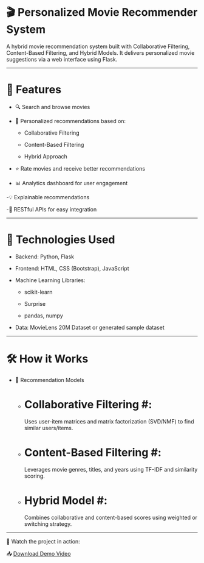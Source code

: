 # 🎬 Personalized Movie Recommender System

A hybrid movie recommendation system built with Collaborative Filtering, Content-Based Filtering, and Hybrid Models. It delivers personalized movie suggestions via a web interface using Flask.

---

# 📌 Features

- 🔍 Search and browse movies

- 👤 Personalized recommendations based on:

    - Collaborative Filtering

    - Content-Based Filtering
    
    - Hybrid Approach

- ⭐ Rate movies and receive better recommendations

- 📊 Analytics dashboard for user engagement

-💡 Explainable recommendations

-📱 RESTful APIs for easy integration

---

# 🧰 Technologies Used

- Backend: Python, Flask

- Frontend: HTML, CSS (Bootstrap), JavaScript

- Machine Learning Libraries:

    - scikit-learn

    - Surprise

    - pandas, numpy

- Data: MovieLens 20M Dataset or generated sample dataset

---

# 🛠️ How it Works

- 🧠 Recommendation Models

    - # Collaborative Filtering #:
       Uses user-item matrices and matrix factorization (SVD/NMF) to find similar users/items.
      
    - # Content-Based Filtering #:
       Leverages movie genres, titles, and years using TF-IDF and similarity scoring.
 
    - # Hybrid Model #:
       Combines collaborative and content-based scores using weighted or switching strategy.

---

🎥 Watch the project in action: 

📥 [Download Demo Video](https://github.com/Niranjana261102/Personalized_Recommendation_System/blob/main/video/Project_run.mp4?raw=true)

